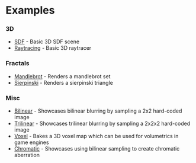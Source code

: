 # Examples

### 3D
* [SDF](sdf) - Basic 3D SDF scene
* [Raytracing](raytracing) - Basic 3D raytracer

### Fractals
* [Mandlebrot](mandlebrot) - Renders a mandlebrot set
* [Sierpinski](sierpinski) - Renders a sierpinski triangle

### Misc
* [Bilinear](bilinear) - Showcases bilinear blurring by sampling a 2x2 hard-coded image
* [Trilinear](bilinear_3d) - Showcases trilinear blurring by sampling a 2x2x2 hard-coded image
* [Voxel](voxel) - Bakes a 3D voxel map which can be used for volumetrics in game engines
* [Chromatic](chromatic) - Showcases using bilinear sampling to create chromatic aberration